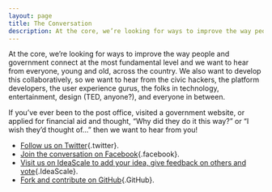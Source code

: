 ```yaml
---
layout: page
title: The Conversation
description: At the core, we’re looking for ways to improve the way people and government connect at the most fundamental level and we want to hear from everyone, young and old, across the country. 
---
```


At the core, we’re looking for ways to improve the way people and government connect at the most fundamental level and we want to hear from everyone, young and old, across the country. We also want to develop this collaboratively, so we want to hear from the civic hackers, the platform developers, the user experience gurus, the folks in technology, entertainment, design (TED, anyone?), and everyone in between.

If you’ve ever been to the post office, visited a government website, or applied for financial aid and thought, “Why did they do it this way?” or “I wish they’d thought of...” then we want to hear from you!

* [Follow us on Twitter](http://bit.ly/mygovtwitter){.twitter}.
* [Join the conversation on Facebook](http://bit.ly/mygovfacebook){.facebook}.
* [Visit us on IdeaScale to add your idea, give feedback on others and vote](http://bit.ly/mygovideascale){.IdeaScale}.
* [Fork and contribute on GitHub](http://bit.ly/mygovgithub){.GitHub}. 